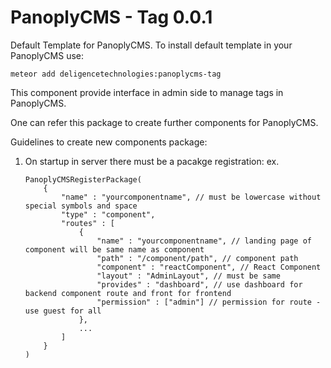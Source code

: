 # PanoplyCMS - Tag 0.0.1

Default Template for PanoplyCMS. To install default template in your PanoplyCMS use:

`meteor add deligencetechnologies:panoplycms-tag`

This component provide interface in admin side to manage tags in PanoplyCMS. 

One can refer this package to create further components for PanoplyCMS.

Guidelines to create new components package:

1. On startup in server there must be a pacakge registration:
	ex. 
	```
	PanoplyCMSRegisterPackage(
		{
			"name" : "yourcomponentname", // must be lowercase without special symbols and space
			"type" : "component",
			"routes" : [
				{ 
					"name" : "yourcomponentname", // landing page of component will be same name as component
					"path" : "/component/path", // component path
					"component" : "reactComponent", // React Component
					"layout" : "AdminLayout", // must be same
					"provides" : "dashboard", // use dashboard for backend component route and front for frontend
					"permission" : ["admin"] // permission for route - use guest for all
				},
				...
			]
		}
	)
	```